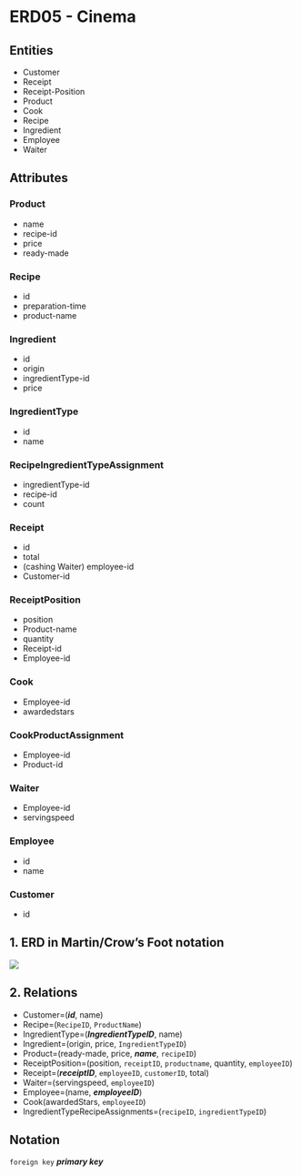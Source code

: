 # ERD05 - Cinema

## Entities

- Customer
- Receipt
- Receipt-Position
- Product
- Cook
- Recipe
- Ingredient
- Employee
- Waiter

## Attributes

### Product
- name
- recipe-id
- price
- ready-made

### Recipe
- id
- preparation-time
- product-name

### Ingredient
- id
- origin
- ingredientType-id
- price

### IngredientType
- id
- name

### RecipeIngredientTypeAssignment
- ingredientType-id
- recipe-id
- count

### Receipt
- id
- total
- (cashing Waiter) employee-id
- Customer-id

### ReceiptPosition
- position
- Product-name
- quantity
- Receipt-id
- Employee-id

### Cook
- Employee-id
- awardedstars

### CookProductAssignment
- Employee-id
- Product-id

### Waiter
- Employee-id
- servingspeed

### Employee
- id
- name

### Customer
- id

## 1. ERD in Martin/Crow’s Foot notation

![](/Users/quirin/Documents/3AHITM/Informationssysteme/Uebungen/ERD05/ERD05.png)

## 2. Relations

- Customer=(**_id_**, name)
- Recipe=(`RecipeID`, `ProductName`)
- IngredientType=(**_IngredientTypeID_**, name)
- Ingredient=(origin, price, `IngredientTypeID`)
- Product=(ready-made, price, **_name_**, `recipeID`)
- ReceiptPosition=(position, `receiptID`, `productname`, quantity, `employeeID`)
- Receipt=(**_receiptID_**, `employeeID`, `customerID`, total)
- Waiter=(servingspeed, `employeeID`)
- Employee=(name, **_employeeID_**)
- Cook(awardedStars, `employeeID`)
- IngredientTypeRecipeAssignments=(`recipeID`, `ingredientTypeID`)

## Notation
`foreign key`
**_primary key_**
